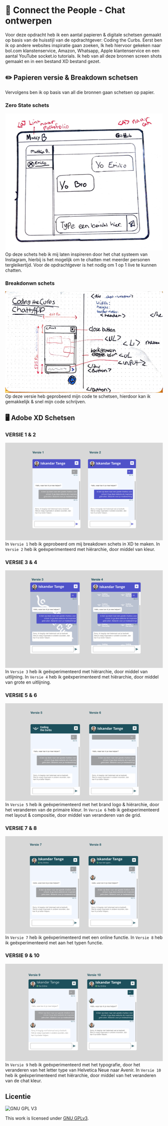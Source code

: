 # 📲 Connect the People - Chat ontwerpen
Voor deze opdracht heb ik een aantal papieren & digitale schetsen gemaakt op basis van de huisstijl van de opdrachtgever: Coding the Curbs. Eerst ben ik op andere websites inspiratie gaan zoeken, Ik heb hiervoor gekeken naar bol.com klanstenservice, Amazon, Whatsapp, Apple klantenservice en een aantal YouTube socket.io tutorials. Ik heb van all deze bronnen screen shots gemaakt en in een bestand XD bestand gezet.

## ✏️ Papieren versie & Breakdown schetsen
Vervolgens ben ik op basis van all die bronnen gaan schetsen op papier.
### Zero State schets
![afbeelding papieren Schets](https://github.com/M4TThys123/SPRINT-11-Chatroom-Design/blob/main/assets/schets1.jpg)
Op deze schets heb ik mij laten inspireren door het chat systeem van Instagram, hierbij is het mogelijk om te chatten met meerder personen tergleikertijd. Voor de opdrachtgever is het nodig om 1 op 1 live te kunnen chatten. 

### Breakdonwn schets
![afbeelding papieren Schets](https://github.com/M4TThys123/SPRINT-11-Chatroom-Design/blob/main/assets/breakdown.JPG)
Op deze versie heb geprobeerd mijn code te schetsen, hierdoor kan ik gemakkelijk & snel mijn code schrijven.


## 🖥 Adobe XD Schetsen
### VERSIE 1 & 2
![afbeelding Schets 1 & 2](https://github.com/M4TThys123/SPRINT-11-Chatroom-Design/blob/main/assets/deel1v2.png)
In  ```Versie 1``` heb ik geprobeerd om mij breakdown schets in XD te maken.
In  ```Versie 2``` heb ik geëxperimenteerd met hiërarchie, door middel van kleur.

### VERSIE 3 & 4
![afbeelding Schets 3 & 4](https://github.com/M4TThys123/SPRINT-11-Chatroom-Design/blob/main/assets/deel2.png)
In  ```Versie 3``` heb ik geëxperimenteerd met hiërarchie, door middel van uitlijning.
In  ```Versie 4``` heb ik geëxperimenteerd met hiërarchie, door middel van grote en uitlijning.

### VERSIE 5 & 6
![afbeelding Schets 5 & 6](https://github.com/M4TThys123/SPRINT-11-Chatroom-Design/blob/main/assets/deel3.png)
In  ```Versie 5``` heb ik geëxperimenteerd met het brand logo  & hiërarchie, door het veranderen van de primaire kleur.
In  ```Versie 6``` heb ik geëxperimenteerd met layout & compositie, door middel van veranderen van de grid.

### VERSIE 7 & 8
![afbeelding Schets 7 & 8](https://github.com/M4TThys123/SPRINT-11-Chatroom-Design/blob/main/assets/deel4.png)
In  ```Versie 7``` heb ik geëxperimenteerd met een online functie.
In  ```Versie 8``` heb ik geëxperimenteerd met aan het typen functie.

### VERSIE 9 & 10
![afbeelding Schets 9 & 10](https://github.com/M4TThys123/SPRINT-11-Chatroom-Design/blob/main/assets/deel5.png)
In  ```Versie 9``` heb ik geëxperimenteerd met het typografie, door het veranderen van het letter type van Helvetica Neue naar Avenir.
In  ```Versie 10``` heb ik geëxperimenteerd met hiërarchie, door middel van het veranderen van de chat kleur.

## Licentie

![GNU GPL V3](https://www.gnu.org/graphics/gplv3-127x51.png)

This work is licensed under [GNU GPLv3](./LICENSE).
